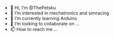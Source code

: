 - 👋 Hi, I’m @ThePetsku
- 👀 I’m interested in mechatronics and simracing
- 🌱 I’m currently learning Arduino
- 💞️ I’m looking to collaborate on ...
- 📫 How to reach me ...

<!---
ThePetsku/ThePetsku is a ✨ special ✨ repository because its `README.md` (this file) appears on your GitHub profile.
You can click the Preview link to take a look at your changes.
--->
